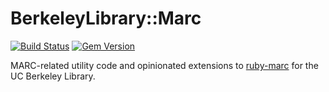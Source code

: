 # BerkeleyLibrary::Marc

[![Build Status](https://github.com/BerkeleyLibrary/marc/actions/workflows/build.yml/badge.svg?branch=main)](https://github.com/BerkeleyLibrary/marc/actions/workflows/build.yml)
[![Gem Version](https://img.shields.io/gem/v/berkeley_library-marc.svg)](https://rubygems.org/gems/berkeley_library-marc)

MARC-related utility code and opinionated extensions to [ruby-marc](https://github.com/ruby-marc/ruby-marc)
for the UC Berkeley Library.
